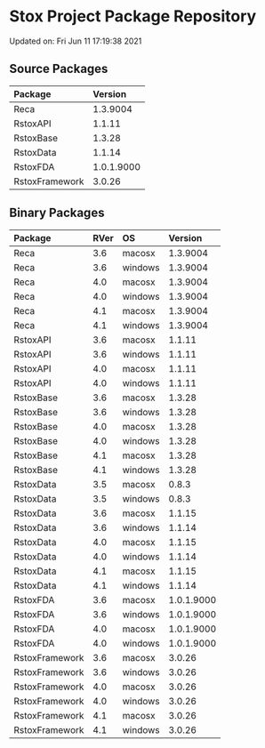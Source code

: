 # Stox Project Package Repository


Updated on: Fri Jun 11 17:19:38 2021
## Source Packages

|Package        |Version    |
|:--------------|:----------|
|Reca           |1.3.9004   |
|RstoxAPI       |1.1.11     |
|RstoxBase      |1.3.28     |
|RstoxData      |1.1.14     |
|RstoxFDA       |1.0.1.9000 |
|RstoxFramework |3.0.26     |

## Binary Packages

|Package        |RVer |OS      |Version    |
|:--------------|:----|:-------|:----------|
|Reca           |3.6  |macosx  |1.3.9004   |
|Reca           |3.6  |windows |1.3.9004   |
|Reca           |4.0  |macosx  |1.3.9004   |
|Reca           |4.0  |windows |1.3.9004   |
|Reca           |4.1  |macosx  |1.3.9004   |
|Reca           |4.1  |windows |1.3.9004   |
|RstoxAPI       |3.6  |macosx  |1.1.11     |
|RstoxAPI       |3.6  |windows |1.1.11     |
|RstoxAPI       |4.0  |macosx  |1.1.11     |
|RstoxAPI       |4.0  |windows |1.1.11     |
|RstoxBase      |3.6  |macosx  |1.3.28     |
|RstoxBase      |3.6  |windows |1.3.28     |
|RstoxBase      |4.0  |macosx  |1.3.28     |
|RstoxBase      |4.0  |windows |1.3.28     |
|RstoxBase      |4.1  |macosx  |1.3.28     |
|RstoxBase      |4.1  |windows |1.3.28     |
|RstoxData      |3.5  |macosx  |0.8.3      |
|RstoxData      |3.5  |windows |0.8.3      |
|RstoxData      |3.6  |macosx  |1.1.15     |
|RstoxData      |3.6  |windows |1.1.14     |
|RstoxData      |4.0  |macosx  |1.1.15     |
|RstoxData      |4.0  |windows |1.1.14     |
|RstoxData      |4.1  |macosx  |1.1.15     |
|RstoxData      |4.1  |windows |1.1.14     |
|RstoxFDA       |3.6  |macosx  |1.0.1.9000 |
|RstoxFDA       |3.6  |windows |1.0.1.9000 |
|RstoxFDA       |4.0  |macosx  |1.0.1.9000 |
|RstoxFDA       |4.0  |windows |1.0.1.9000 |
|RstoxFramework |3.6  |macosx  |3.0.26     |
|RstoxFramework |3.6  |windows |3.0.26     |
|RstoxFramework |4.0  |macosx  |3.0.26     |
|RstoxFramework |4.0  |windows |3.0.26     |
|RstoxFramework |4.1  |macosx  |3.0.26     |
|RstoxFramework |4.1  |windows |3.0.26     |
